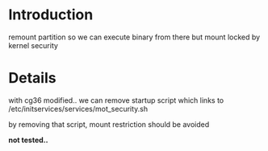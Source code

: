 # Introduction #

remount partition so we can execute binary from there but
mount locked by kernel security


# Details #

with cg36 modified.. we can remove startup script which links to /etc/initservices/services/mot\_security.sh

by removing that script, mount restriction should be avoided

**not tested..**